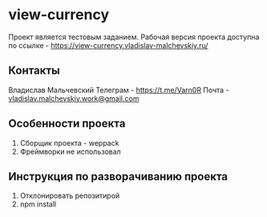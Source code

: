 # view-currency
Проект является тестовым заданием.
Рабочая версия проекта доступна по ссылке - https://view-currency.vladislav-malchevskiy.ru/

## Контакты
Владислав Мальчевский
Телеграм - https://t.me/Varn0R
Почта - vladislav.malchevskiy.work@gmail.com

## Особенности проекта
1) Сборщик проекта -  weppack
2) Фреймворки не использовал

## Инструкция по разворачиванию проекта
1) Отклонировать репозитирой
2) npm install
